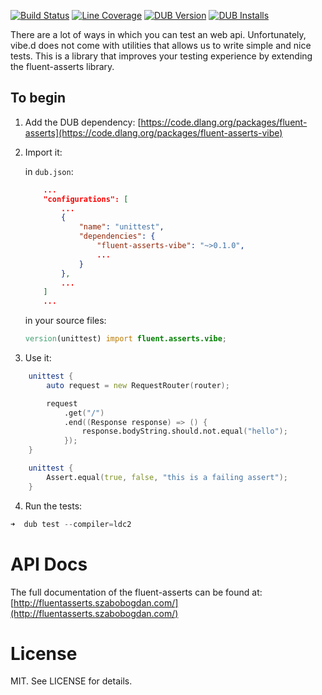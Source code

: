 [![Build Status](https://travis-ci.org/gedaiu/fluent-asserts.svg?branch=master)](https://travis-ci.org/gedaiu/fluent-asserts)
[![Line Coverage](https://szabobogdan3.gitlab.io/fluent-asserts-coverage/coverage-shield.svg)](https://szabobogdan3.gitlab.io/fluent-asserts-coverage/)
[![DUB Version](https://img.shields.io/dub/v/fluent-asserts.svg)](https://code.dlang.org/packages/fluent-asserts)
[![DUB Installs](https://img.shields.io/dub/dt/fluent-asserts-coverage.svg)](https://code.dlang.org/packages/fluent-asserts-coverage)

There are a lot of ways in which you can test an web api. Unfortunately, vibe.d does not come with utilities that allows us to write
simple and nice tests. This is a library that improves your testing experience by extending the fluent-asserts library.

## To begin

1. Add the DUB dependency:
[https://code.dlang.org/packages/fluent-asserts](https://code.dlang.org/packages/fluent-asserts-vibe)

2. Import it:

    in `dub.json`:
    ```json
        ...
        "configurations": [
            ...
            {
                "name": "unittest",
                "dependencies": {
                    "fluent-asserts-vibe": "~>0.1.0",
                    ...
                }
            },
            ...
        ]
        ...
    ```

    in your source files:
    ```D
    version(unittest) import fluent.asserts.vibe;
    ```

3. Use it:
```D
    unittest {
        auto request = new RequestRouter(router);

        request
            .get("/")
            .end((Response response) => () {
                response.bodyString.should.not.equal("hello");
            });
    }

    unittest {
        Assert.equal(true, false, "this is a failing assert");
    }
```

4. Run the tests:
```D
➜  dub test --compiler=ldc2
```

# API Docs

The full documentation of the fluent-asserts can be found at:
[http://fluentasserts.szabobogdan.com/](http://fluentasserts.szabobogdan.com/)


# License

MIT. See LICENSE for details.
